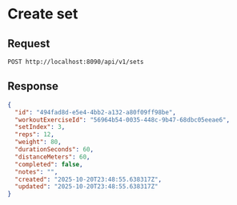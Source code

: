 # Create set 

## Request

```http request
POST http://localhost:8090/api/v1/sets
```

## Response

```json
{
  "id": "494fad8d-e5e4-4bb2-a132-a80f09ff98be",
  "workoutExerciseId": "56964b54-0035-448c-9b47-68dbc05eeae6",
  "setIndex": 3,
  "reps": 12,
  "weight": 80,
  "durationSeconds": 60,
  "distanceMeters": 60,
  "completed": false,
  "notes": "",
  "created": "2025-10-20T23:48:55.638317Z",
  "updated": "2025-10-20T23:48:55.638317Z"
}
```